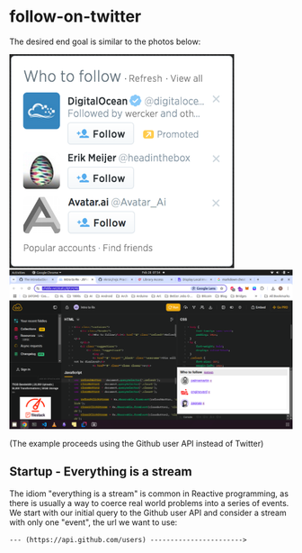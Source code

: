 
# follow-on-twitter

The desired end goal is similar to the photos below: 

![Desired end product](sample.png)
![Desired end product](sample2.png)

(The example proceeds using the Github user API instead of Twitter)

## Startup - Everything is a stream 

The idiom "everything is a stream" is common in Reactive programming, as there is usually 
a way to coerce real world problems into a series of events. We start with our initial 
query to the Github user API and consider a stream with only one "event", the url we 
want to use: 

```
--- (https://api.github.com/users) -----------------------> 
```



